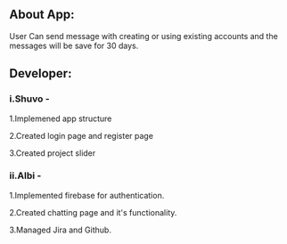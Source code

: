 ## About App:

User Can send message with creating or using existing accounts and the messages will be save for 30 days.

## Developer:

### i.Shuvo -

1.Implemened app structure

2.Created login page and register page

3.Created project slider

### ii.Albi -

1.Implemented firebase for authentication.

2.Created chatting page and it's functionality.

3.Managed Jira and Github.

